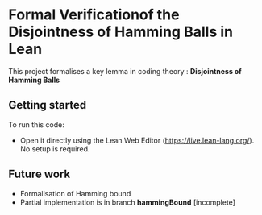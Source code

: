 # Formal Verificationof the Disjointness of Hamming Balls in Lean

This project formalises a key lemma in coding theory : **Disjointness of Hamming Balls**

## Getting started

To run this code:

- Open it directly using the Lean Web Editor (https://live.lean-lang.org/). No setup is required.

## Future work

- Formalisation of Hamming bound
- Partial implementation is in branch **hammingBound** [incomplete]
